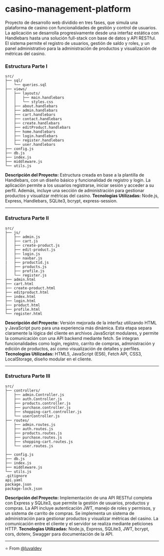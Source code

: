 # casino-management-platform
Proyecto de desarrollo web dividido en tres fases, que simula una plataforma de casino con funcionalidades de gestión y control de usuarios. La aplicación se desarrolla progresivamente desde una interfaz estática con Handlebars hasta una solución full-stack con base de datos y API RESTful. El sistema permite el registro de usuarios, gestión de saldo y roles, y un panel administrativo para la administración de productos y visualización de métricas del casino.


### Estructura Parte I
```plaintext
src/
├── sql/
│   └── queries.sql
├── views/
│   ├── layouts/
│   │   ├── main.handlebars
│   │   └── styles.css
│   ├── about.handlebars
│   ├── admin.handlebars
│   ├── cart.handlebars
│   ├── contact.handlebars
│   ├── create.handlebars
│   ├── editProduct.handlebars
│   ├── home.handlebars
│   ├── login.handlebars
│   ├── register.handlebars
│   └── user.handlebars
├── config.js
├── db.js
├── index.js
├── middleware.js
└── utils.js
```

**Descripción del Proyecto:** Estructura creada en base a la plantilla de Handlebars, con un diseño básico y funcionalidad de registro y login. La aplicación permite a los usuarios registrarse, iniciar sesión y acceder a su perfil. Además, incluye una sección de administración para gestionar productos y visualizar métricas del casino.
**Tecnologías Utilizadas:** Node.js, Express, Handlebars, SQLite3, bcrypt, express-session.

---

### Estructura Parte II
```plaintext
src/
├── js/
│   ├── admin.js
│   ├── cart.js
│   ├── create-product.js
│   ├── edit-product.js
│   ├── login.js
│   ├── navbar.js
|   ├── productid.js
│   ├── products.js
│   ├── profile.js
│   └── register.js
├── admin.html
├── cart.html
├── create-product.html
├── editproduct.html
├── index.html
├── login.html
├── product.html
├── profile.html
└── register.html
```

**Descripción del Proyecto:** Versión mejorada de la interfaz utilizando HTML y JavaScript puro para una experiencia más dinámica. Esta etapa separa claramente la lógica del cliente en archivos JavaScript modulares, y permite la comunicación con una API backend mediante fetch. Se integran funcionalidades como login, registro, carrito de compras, administración y edición de productos, así como visualización de detalles y perfiles.
**Tecnologías Utilizadas:** HTML5, JavaScript (ES6), Fetch API, CSS3, LocalStorage, diseño modular en el cliente.

---

### Estructura Parte III
```plaintext
src/
├── controllers/
│   ├── admin.Controller.js
│   ├── auth.Controller.js
│   ├── products.controller.js
│   ├── purchase.controller.js
│   ├── shopping-cart.controller.js
│   └── userController.js
├── routes/
│   ├── admin.routes.js
│   ├── auth.routes.js
│   ├── products.routes.js
│   ├── purchase.routes.js
│   ├── shopping-cart.routes.js
│   └── user.routes.js
│
├── config.js
├── db.js
├── index.js
├── middleware.js
└── utils.js
.gitignore
api.yaml
package.json
package-lock.json
```

**Descripción del Proyecto:** Implementación de una API RESTful completa con Express y SQLite3, que permite la gestión de usuarios, productos y compras. La API incluye autenticación JWT, manejo de roles y permisos, y un sistema de carrito de compras. Se implementa un sistema de administración para gestionar productos y visualizar métricas del casino. La comunicación entre el cliente y el servidor se realiza mediante peticiones HTTP.
**Tecnologías Utilizadas:** Node.js, Express, SQLite3, JWT, bcrypt, cors, dotenv, Swagger para documentación de la API.

---

⭐️ From [@luvaldev](https://github.com/luvaldev)